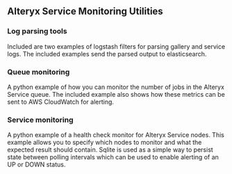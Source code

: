 ## Alteryx Service Monitoring Utilities

### Log parsing tools

Included are two examples of logstash filters for parsing gallery and service logs.  The included examples send the parsed output to elasticsearch.

### Queue monitoring
	
A python example of how you can monitor the number of jobs in the Alteryx Service queue.  The included example also shows how these metrics can be sent to AWS CloudWatch for alerting.

### Service monitoring

A python example of a health check monitor for Alteryx Service nodes.  This example allows you to specify which nodes to monitor and what the expected result should contain.  Sqlite is used as a simple way to persist state between polling intervals which can be used to enable alerting of an UP or DOWN status.
